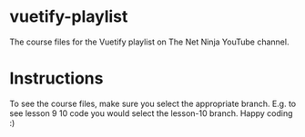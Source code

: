 # vuetify-playlist
The course files for the Vuetify playlist on The Net Ninja YouTube channel.

# Instructions
To see the course files, make sure you select the appropriate branch. E.g. to see lesson 9 10 code you would select the lesson-10 branch.
Happy coding :)
